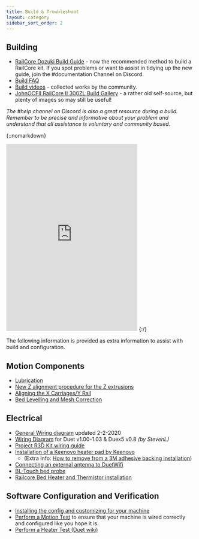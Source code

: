```yaml
---
title: Build & Troubleshoot
layout: category
sidebar_sort_order: 2
---
```


## Building
 * [RailCore Dozuki Build Guide](https://railcore.dozuki.com/c/RailCore_II) -  now the recommended method to build a RailCore kit. If you spot problems or want to assist in tidying up the new guide, join the #documentation Channel on Discord.
 * [Build FAQ](build_faq.md)
 * [Build videos](./build_videos.md) - collected works by the community.
 * [JohnOCFII RailCore II 300ZL Build Gallery](https://imgur.com/a/edVEg4K) - a rather old self-source, but plenty of images so may still be useful!

*The #help channel on Discord is also a great resource during a build. Remember to be precise and informative about your problem and understand that all assistance is voluntary and community based.*

{::nomarkdown}
<iframe src="https://discordapp.com/widget?id=546187906033909790&theme=dark" width="350" height="500" allowtransparency="true" frameborder="0"></iframe>
{:/}  
  
The following information is provided as extra information to assist with build and configuration.

## Motion Components
* [Lubrication](./lubrication.md)
* [New Z alignment procedure for the Z extrusions](./new_Z_alignment_procedure_for_the_Z_extrusions.md)
* [Aligning the X Carriages/Y Rail](./aligning_the_x_carriages_y_rail.md)
* [Bed Levelling and Mesh Correction](./bed_level.md)

## Electrical
* [General Wiring diagram](https://raw.githubusercontent.com/railcore/railcore.github.io/master/build_and_troubleshoot/RCwiringCorrected-2-2-20.jpg) updated 2-2-2020
* [Wiring Diagram](./RailCore_wiring_diagram_with_12v_enablement-v3.0.pdf) for Duet v1.00-1.03 & Duex5 v0.8 *(by StevenL)*
* [Project R3D Kit wiring guide](https://docs.google.com/document/d/1aIc6x7Vzb-bH8-pILNBV1cXyp3JWsIa50Y6eSjMmCgM/edit?usp=sharing)
* [Installation of a Keenovo heater pad by Keenovo](https://keenovo.store/blogs/how-to/how-to-achieve-a-perfect-installation-of-a-keenovo-heater-pad-to-your-3d-printers-build-plate) 
  * (Extra Info: [How to remove from a 3M adhesive backing installation](https://keenovo.store/blogs/how-to/how-to-remove-from-a-3m-adhesive-backing-installation))
* [Connecting an external antenna to DuetWifi](./connecting_external_antenna.md)
* [BL-Touch bed probe](./bl_touch.md)
* [Railcore Bed Heater and Thermistor installation](https://www.youtube.com/watch?v=g_x9JUW02aA)

## Software Configuration and Verification
* [Installing the config and customizing for your machine](./installing_and_customizing_config.md)
* [Perform a Motion Test](./motion_test.md) to ensure that your machine is wired correctly and configured like you hope it is.
* [Perform a Heater Test (Duet wiki)](https://duet3d.dozuki.com/Wiki/Tuning_the_heater_temperature_control)
